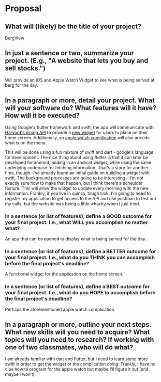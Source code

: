 # Proposal

## What will (likely) be the title of your project?

BergView

## In just a sentence or two, summarize your project. (E.g., "A website that lets you buy and sell stocks.")

Will provide an iOS and Apple Watch Widget to see what is being served at berg for the day.

## In a paragraph or more, detail your project. What will your software do? What features will it have? How will it be executed?

Using Google's flutter framework and swift, the app will communicate with [Harvard's dining API](https://portal.apis.huit.harvard.edu/docs/ats-dining/1/overview) to provide a [new widget](https://itnext.io/develop-an-ios-14-widget-in-flutter-with-swiftui-e98eaff2c606) for users to place on their home screen. Additionally, an [apple watch complication](https://flutter.dev/docs/development/platform-integration/apple-watch) will also provide what is on the menu. 

This will be done using a fun mixture of swift and dart - google's language for development. The nice thing about using flutter is that it can later be developed for android, adding in an android widget, while using the same underlying codebase for fetching information. That's a story for another time, though. 
I've already found an initial guide on building a widget with swift. The background processes are going to be interesting - I'm not exactly sure how to make that happen, but I think there's a scheulder feature. This will allow the widget to update every morning with the new information. Frankly, if you live in quincy, tough luck.
I'm going to need to register my application to get access to the API and use postman to test out my calls, but the website was being a little whacky when i just tried.


### In a sentence (or list of features), define a GOOD outcome for your final project. I.e., what WILL you accomplish no matter what?

An app that can be opened to display what is being served for the day.

### In a sentence (or list of features), define a BETTER outcome for your final project. I.e., what do you THINK you can accomplish before the final project's deadline?

A functional widget for the application on the home screen.

### In a sentence (or list of features), define a BEST outcome for your final project. I.e., what do you HOPE to accomplish before the final project's deadline?

Perhaps the aforementioned apple watch complication.

## In a paragraph or more, outline your next steps. What new skills will you need to acquire? What topics will you need to research? If working with one of two classmates, who will do what?

I am already familiar with dart and flutter, but I need to learn some more swift in order to get the widget or the complication doing.
Frankly, i have no clue how to program for the apple watch but maybe I'll figure it out (and maybe i won't).
